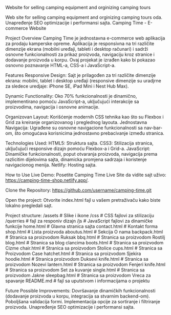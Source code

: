 Website for selling camping equipment and orginizing camping tours

Web site for selling camping equipment and orginizing camping tours
oda.
Unapređenje SEO optimizacije i performansi sajta.
Camping Time - E-commerce Website

Project Overview
Camping Time je jednostavna e-commerce web aplikacija za prodaju kamperske opreme. Aplikacija je responsivna na tri različite dimenzije ekrana (mobilni uređaji, tableti i desktop računari) i sadrži osnovne funkcionalnosti za prikaz proizvoda, navigaciju kroz stranice i dodavanje proizvoda u korpu. Ovaj projekat je izrađen kako bi pokazao osnovno poznavanje HTML-a, CSS-a i JavaScript-a.

Features
Responsive Design: Sajt je prilagođen za tri različite dimenzije ekrana: mobilni, tablet i desktop uređaji (responsive dimenzije su uradjrne za sledece uredjaje: iPhone SE, iPad Mini i Nest Hub Max).

Dynamic Functionality: Oko 70% funkcionalnosti je dinamično, implementirano pomoću JavaScript-a, uključujući interakcije sa proizvodima, navigacija i osnovne animacije.

Organizovan Layout: Korišćenje modernih CSS tehnika kao što su Flexbox i Grid za kreiranje organizovanog i preglednog layouta.
Jednostavna Navigacija: Ugrađene su osnovne navigacione funkcionalnosti sa nav-bar-om, što omogućava korisnicima jednostavno prebacivanje između stranica.

Technologies Used:
HTML5: Struktura sajta.
CSS3: Stilizacija stranica, uključujući responsive dizajn pomoću Flexbox-a i Grid-a.
JavaScript: Dinamičke funkcionalnosti, poput otvaranja proizvoda, navigacija prema razlicitim dijelovima sajta, dinamicka promjena sadrzaja i koristenje navigacionog menija.
Netlify: Hosting sajta.

How to Use
Live Demo: Posetite Camping Time Live Site da vidite sajt uživo: https://camping-time-shop.netlify.app/.

Clone the Repository:
https://github.com/username/camping-time.git

Open the project:
Otvorite index.html fajl u vašem pretraživaču kako biste lokalno pregledali sajt.

Project structure:
/assets # Slike i ikone
/css # CSS fajlovi za stilizaciju
/querries # fajl za responiv dizajn
/js # JavaScript fajlovi za dinamičke funkcije
home.html # Glavna stranica sajta
contact.html # Kontakt forma
shop.html # Lista proizvoda
aboutus.html # Sekcija O nama
backpack.html # Stranica sa proizvodom Ruksak
bbq.html # Stranica sa proizvodom Rostilj
blog.html # Stranica sa blog clancima
boots.html # Stranica sa proizvodom Cizme
chair.html # Stranica sa proizvodom Stolice
cups.html # Stranica sa Proizvodom Case
hatchet.html # Stranica sa proizvodom Sjekira
hoodie.html # Stranica proizvodom Duksevi
knife.html # Stranica sa proizvodom Nozevi
lantern.html # Stranica sa proizvodom Fenjeri
knife.html # Stranica sa proizvodom Set za kuvanje
single.html # Stranica sa proizvodom Jakne
sleepbag.html # Stranica sa proizvodom Vreca za spavanje
README.md # fajl sa uputstvom i informacijama o projektu

Future Possible Improvements:
Dovršavanje dinamičkih funkcionalnosti (dodavanje proizvoda u korpu, integracija sa stvarnim backend-om).
Poboljšana validacija formi.
Implementacija opcije za sortiranje i filtriranje proizvoda.
Unapređenje SEO optimizacije i performansi sajta.
